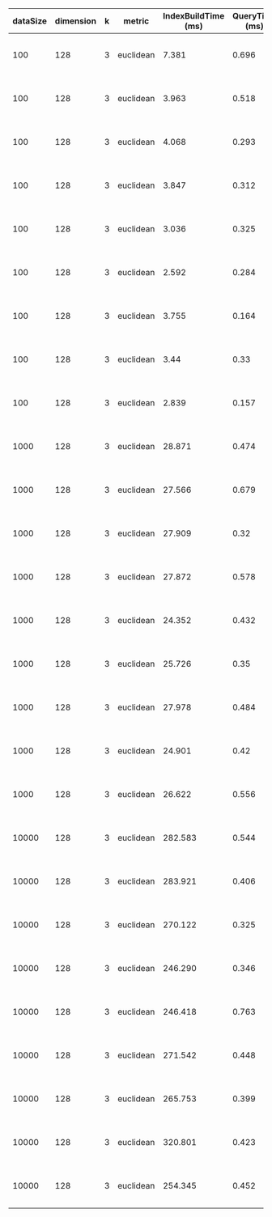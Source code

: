 | dataSize | dimension | k   | metric    | IndexBuildTime (ms) | QueryTime (ms) | Query Results                   |
| -------- | --------- | --- | --------- | ------------------- | -------------- | ------------------------------- |
| 100      | 128       | 3   | euclidean | 7.381               | 0.696          | [{ id: 1, score: 0.7594 }, ...] |
| 100      | 128       | 3   | euclidean | 3.963               | 0.518          | [{ id: 1, score: 0.7343 }, ...] |
| 100      | 128       | 3   | euclidean | 4.068               | 0.293          | [{ id: 1, score: 0.7306 }, ...] |
| 100      | 128       | 3   | euclidean | 3.847               | 0.312          | [{ id: 1, score: 0.7695 }, ...] |
| 100      | 128       | 3   | euclidean | 3.036               | 0.325          | [{ id: 1, score: 0.7425 }, ...] |
| 100      | 128       | 3   | euclidean | 2.592               | 0.284          | [{ id: 1, score: 0.7275 }, ...] |
| 100      | 128       | 3   | euclidean | 3.755               | 0.164          | [{ id: 1, score: 0.6889 }, ...] |
| 100      | 128       | 3   | euclidean | 3.44                | 0.33           | [{ id: 1, score: 0.7595 }, ...] |
| 100      | 128       | 3   | euclidean | 2.839               | 0.157          | [{ id: 1, score: 0.7217 }, ...] |
| 1000     | 128       | 3   | euclidean | 28.871              | 0.474          | [{ id: 1, score: 0.7703 }, ...] |
| 1000     | 128       | 3   | euclidean | 27.566              | 0.679          | [{ id: 1, score: 0.8053 }, ...] |
| 1000     | 128       | 3   | euclidean | 27.909              | 0.32           | [{ id: 1, score: 0.6920 }, ...] |
| 1000     | 128       | 3   | euclidean | 27.872              | 0.578          | [{ id: 1, score: 0.7774 }, ...] |
| 1000     | 128       | 3   | euclidean | 24.352              | 0.432          | [{ id: 1, score: 0.7547 }, ...] |
| 1000     | 128       | 3   | euclidean | 25.726              | 0.35           | [{ id: 1, score: 0.7362 }, ...] |
| 1000     | 128       | 3   | euclidean | 27.978              | 0.484          | [{ id: 1, score: 0.7153 }, ...] |
| 1000     | 128       | 3   | euclidean | 24.901              | 0.42           | [{ id: 1, score: 0.7322 }, ...] |
| 1000     | 128       | 3   | euclidean | 26.622              | 0.556          | [{ id: 1, score: 0.7553 }, ...] |
| 10000    | 128       | 3   | euclidean | 282.583             | 0.544          | [{ id: 1, score: 0.7574 }, ...] |
| 10000    | 128       | 3   | euclidean | 283.921             | 0.406          | [{ id: 1, score: 0.7443 }, ...] |
| 10000    | 128       | 3   | euclidean | 270.122             | 0.325          | [{ id: 1, score: 0.7555 }, ...] |
| 10000    | 128       | 3   | euclidean | 246.290             | 0.346          | [{ id: 1, score: 0.7630 }, ...] |
| 10000    | 128       | 3   | euclidean | 246.418             | 0.763          | [{ id: 1, score: 0.7176 }, ...] |
| 10000    | 128       | 3   | euclidean | 271.542             | 0.448          | [{ id: 1, score: 0.7823 }, ...] |
| 10000    | 128       | 3   | euclidean | 265.753             | 0.399          | [{ id: 1, score: 0.7165 }, ...] |
| 10000    | 128       | 3   | euclidean | 320.801             | 0.423          | [{ id: 1, score: 0.7865 }, ...] |
| 10000    | 128       | 3   | euclidean | 254.345             | 0.452          | [{ id: 1, score: 0.8285 }, ...] |

